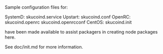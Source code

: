 Sample configuration files for:

SystemD: skucoind.service
Upstart: skucoind.conf
OpenRC:  skucoind.openrc
         skucoind.openrcconf
CentOS:  skucoind.init

have been made available to assist packagers in creating node packages here.

See doc/init.md for more information.
